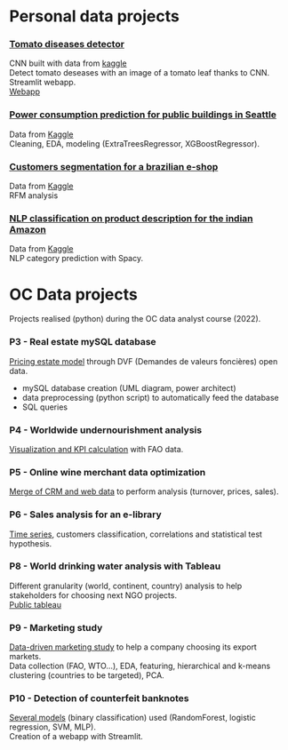 
# Personal data projects<br>
### [Tomato diseases detector](https://github.com/mattg44/Data/tree/main/tomato_project)
CNN built with data from [kaggle](https://www.kaggle.com/datasets/kaustubhb999/tomatoleaf)
<br>Detect tomato deseases with an image of a tomato leaf thanks to CNN. Streamlit webapp.<br>
[Webapp](https://mattg44-data-tomato-projectmain-b8ehxl.streamlitapp.com/)
### [Power consumption prediction for public buildings in Seattle](https://github.com/mattg44/Data/tree/main/Seattle_buildings)
Data from [Kaggle](https://www.kaggle.com/datasets/city-of-seattle/sea-building-energy-benchmarking) <br>
Cleaning, EDA, modeling (ExtraTreesRegressor, XGBoostRegressor).<br>
### [Customers segmentation for a brazilian e-shop](https://github.com/mattg44/Data/tree/main/Brazilian_eshop)
Data from [Kaggle](https://www.kaggle.com/datasets/olistbr/brazilian-ecommerce?datasetId=55151&sortBy=voteCount&select=olist_customers_dataset.csv) <br>
RFM analysis<br>
### [NLP classification on product description for the indian Amazon](https://github.com/mattg44/Data/tree/main/Indian_amazon)
Data from [Kaggle](https://www.kaggle.com/datasets/mamependaleye/flipkart) <br>
NLP category prediction with Spacy.<br>
# OC Data projects<br>
Projects realised (python) during the OC data analyst course (2022).<br>
### P3 - Real estate mySQL database<br>
[Pricing estate model](https://github.com/mattg44/Data/tree/main/Projet_3) through DVF (Demandes de valeurs foncières) open data.<br>
- mySQL database creation (UML diagram, power architect)
- data preprocessing (python script) to automatically feed the database
- SQL queries
### P4 - Worldwide undernourishment analysis<br>
[Visualization and KPI calculation](https://github.com/mattg44/Data/tree/main/Projet_4) with FAO data.<br>
### P5 - Online wine merchant data optimization<br>
[Merge of CRM and web data](https://github.com/mattg44/Data/tree/main/Projet_5) to perform analysis (turnover, prices, sales).<br>
### P6 - Sales analysis for an e-library<br>
[Time series](https://github.com/mattg44/Data/tree/main/Projet_6), customers classification, correlations and statistical test hypothesis.<br>
### P8 - World drinking water analysis with Tableau<br>
Different granularity (world, continent, country) analysis to help stakeholders for choosing next NGO projects.<br>
[Public tableau](https://public.tableau.com/app/profile/gimbert/viz/Projet8_16469920605950/Histoire1)
### P9 - Marketing study<br>
[Data-driven marketing study](https://github.com/mattg44/Data/tree/main/Projet_9) to help a company choosing its export markets.<br>
Data collection (FAO, WTO...), EDA, featuring, hierarchical and k-means clustering (countries to be targeted), PCA.<br>
### P10 - Detection of counterfeit banknotes<br>
[Several models](https://github.com/mattg44/Data/tree/main/Projet_10) (binary classification) used (RandomForest, logistic regression, SVM, MLP).<br>
Creation of a webapp with Streamlit.


